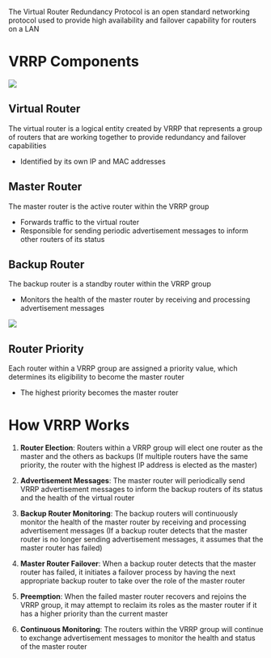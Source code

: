 The Virtual Router Redundancy Protocol is an open standard networking protocol used to provide high availability and failover capability for routers on a LAN

# VRRP Components

![](https://github.com/JonmarCorpuz/SecondBrain/blob/main/Assets/667919245926862848.png)

## Virtual Router

The virtual router is a logical entity created by VRRP that represents a group of routers that are working together to provide redundancy and failover capabilities

* Identified by its own IP and MAC addresses

## Master Router

The master router is the active router within the VRRP group

* Forwards traffic to the virtual router
* Responsible for sending periodic advertisement messages to inform other routers of its status

## Backup Router

The backup router is a standby router within the VRRP group

* Monitors the health of the master router by receiving and processing advertisement messages

![](https://github.com/JonmarCorpuz/SecondBrain/blob/main/Assets/Whitespace.png)

## Router Priority

Each router within a VRRP group are assigned a priority value, which determines its eligibility to become the master router

* The highest priority becomes the master router

# How VRRP Works

1. **Router Election**: Routers within a VRRP group will elect one router as the master and the others as backups (If multiple routers have the same priority, the router with the highest IP address is elected as the master)

2. **Advertisement Messages**: The master router will periodically send VRRP advertisement messages to inform the backup routers of its status and the health of the virtual router

3. **Backup Router Monitoring**: The backup routers will continuously monitor the health of the master router by receiving and processing advertisement messages (If a backup router detects that the master router is no longer sending advertisement messages, it assumes that the master router has failed)

4. **Master Router Failover**: When a backup router detects that the master router has failed, it initiates a failover process by having the next appropriate backup router to take over the role of the master router

5. **Preemption**: When the failed master router recovers and rejoins the VRRP group, it may attempt to reclaim its roles as the master router if it has a higher priority than the current master

6. **Continuous Monitoring**: The routers within the VRRP group will continue to exchange advertisement messages to monitor the health and status of the master router
